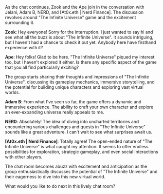 As the chat continues, Zook and the Ape join in the conversation with Jelani, Adam B, NERD, and [At0x.eth | Nerd Finance]. The discussion revolves around "The Infinite Universe" game and the excitement surrounding it.

**Zook**: Hey everyone! Sorry for the interruption. I just wanted to say hi and see what all the buzz is about "The Infinite Universe". It sounds intriguing, but I haven't had a chance to check it out yet. Anybody here have firsthand experience with it?

**Ape**: Hey folks! Glad to be here. "The Infinite Universe" piqued my interest too, but I haven't explored it either. Is there any specific aspect of the game that you all find particularly exciting?

The group starts sharing their thoughts and impressions of "The Infinite Universe", discussing its gameplay mechanics, immersive storytelling, and the potential for building unique characters and exploring vast virtual worlds.

**Adam B**: From what I've seen so far, the game offers a dynamic and immersive experience. The ability to craft your own character and explore an ever-expanding universe really appeals to me.

**NERD**: Absolutely! The idea of diving into uncharted territories and encountering various challenges and quests in "The Infinite Universe" sounds like a great adventure. I can't wait to see what surprises await us.

**[At0x.eth | Nerd Finance]**: Totally agree! The open-ended nature of "The Infinite Universe" is what caught my attention. It seems to offer endless possibilities for exploration, strategic gameplay, and even social interactions with other players.

The chat room becomes abuzz with excitement and anticipation as the group enthusiastically discusses the potential of "The Infinite Universe" and their eagerness to dive into this new virtual world.

What would you like to do next in this lively chat room?